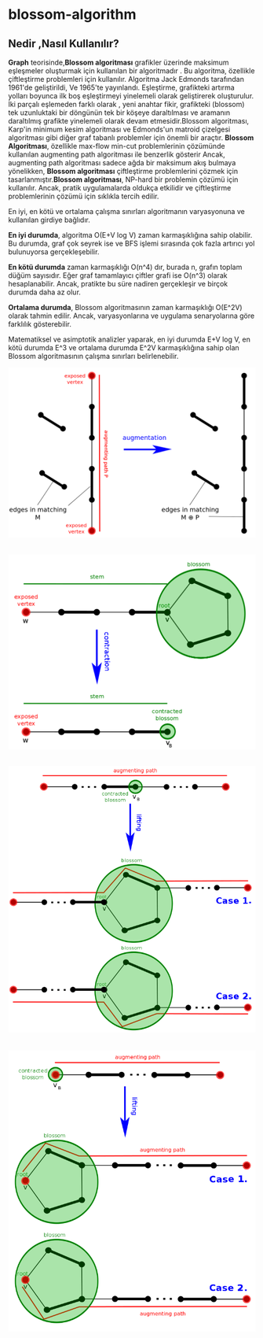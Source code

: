 # blossom-algorithm
## Nedir ,Nasıl Kullanılır?
**Graph** teorisinde,**Blossom algoritması** grafikler üzerinde maksimum eşleşmeler oluşturmak için kullanılan bir algoritmadır .  Bu algoritma, özellikle çiftleştirme problemleri için kullanılır. Algoritma Jack Edmonds tarafından 1961'de geliştirildi, Ve 1965'te yayınlandı. Eşleştirme, grafikteki artırma yolları boyunca ilk boş eşleştirmeyi yinelemeli olarak geliştirerek oluşturulur. İki parçalı eşlemeden farklı olarak , yeni anahtar fikir, grafikteki (blossom) tek uzunluktaki bir döngünün tek bir köşeye daraltılması ve aramanın daraltılmış grafikte yinelemeli olarak devam etmesidir.Blossom algoritması, Karp'in minimum kesim algoritması ve Edmonds'un matroid çizelgesi algoritması gibi diğer graf tabanlı problemler için önemli bir araçtır. **Blossom Algoritması**, özellikle max-flow min-cut problemlerinin çözümünde kullanılan augmenting path algoritması ile benzerlik gösterir Ancak, augmenting path algoritması sadece ağda bir maksimum akış bulmaya yönelikken, **Blossom algoritması** çiftleştirme problemlerini çözmek için tasarlanmıştır.**Blossom algoritması**, NP-hard bir problemin çözümü için kullanılır. Ancak, pratik uygulamalarda oldukça etkilidir ve çiftleştirme problemlerinin çözümü için sıklıkla tercih edilir.

En iyi, en kötü ve ortalama çalışma sınırları algoritmanın varyasyonuna ve kullanılan girdiye bağlıdır.

**En iyi durumda**, algoritma O(E+V log V) zaman karmaşıklığına sahip olabilir. Bu durumda, graf çok seyrek ise ve BFS işlemi sırasında çok fazla artırıcı yol bulunuyorsa gerçekleşebilir.

**En kötü durumda** zaman karmaşıklığı O(n^4) dır, burada n, grafın toplam düğüm sayısıdır. Eğer graf tamamlayıcı çiftler grafi ise O(n^3) olarak hesaplanabilir. Ancak, pratikte bu süre nadiren gerçekleşir ve birçok durumda daha az olur.

**Ortalama durumda**, Blossom algoritmasının zaman karmaşıklığı O(E^2V) olarak tahmin edilir. Ancak, varyasyonlarına ve uygulama senaryolarına göre farklılık gösterebilir.

Matematiksel ve asimptotik analizler yaparak, en iyi durumda E+V log V, en kötü durumda E^3 ve ortalama durumda E^2V karmaşıklığına sahip olan Blossom algoritmasının çalışma sınırları belirlenebilir.

<img src="https://github.com/1210505028/blossom-algorithm/blob/main/blossom1.png" width="auto"> <br/> <br/>

<img src="https://github.com/1210505028/blossom-algorithm/blob/main/blossom2.png" width="auto"> <br/> <br/> 

<img src="https://github.com/1210505028/blossom-algorithm/blob/main/blossom3.png" width="auto"> <br/> <br/>
 <br/>
<img src="https://github.com/1210505028/blossom-algorithm/blob/main/blossom4.png" width="auto"> <br/> <br/>
